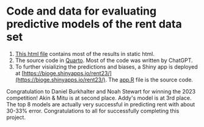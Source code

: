 # Code and data for evaluating predictive models of the rent data set

1.  [This html file](https://htmlpreview.github.io/?https://github.com/gexijin/stat442/blob/main/Prediction_evaluation.html) contains most of the results in static html.
2.  The source code in  [Quarto](https://github.com/gexijin/stat442/blob/main/Prediction_evaluation.qmd). Most of the code was written by ChatGPT.
3.  To further visializing the predictions and biases, a Shiny app is deployed at [https://bioge.shinyapps.io/rent23/](https://bioge.shinyapps.io/rent23/). The [app.R](https://github.com/gexijin/stat442/blob/main/app.R) file is the source code.
 
Congratulation to Daniel Burkhalter and Noah Stewart for winning the 2023 competition! Akin & Mitu is at second place. Addy's model is at 3rd place. The top 8 models are actually very successful in predicting rent with about 30-33% error. Congratulations to all for successfully completing this project.
